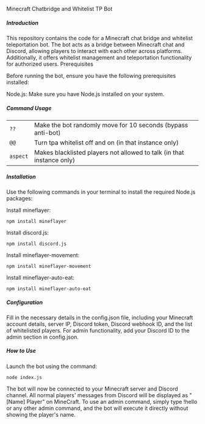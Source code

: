 Minecraft Chatbridge and Whitelist TP Bot

##### Introduction

This repository contains the code for a Minecraft chat bridge and whitelist teleportation bot. The bot acts as a bridge between Minecraft chat and Discord, allowing players to interact with each other across platforms. Additionally, it offers whitelist management and teleportation functionality for authorized users.
Prerequisites

Before running the bot, ensure you have the following prerequisites installed:

Node.js: Make sure you have Node.js installed on your system.

##### Command Usage

|||
| ------------- | --------------- |
| `??` | Make the bot randomly move for 10 seconds (bypass anti-bot)    |
| `@@`   | Turn tpa whitelist off and on (in that instance only) |
| `aspect`     | Makes blacklisted players not allowed to talk (in that instance only)    |

##### Installation

Use the following commands in your terminal to install the required Node.js packages:

Install mineflayer:
    

```npm install mineflayer```

 Install discord.js:
    

```npm install discord.js```

Install mineflayer-movement:

``` npm install mineflayer-movement ```

Install mineflayer-auto-eat:

``` npm install mineflayer-auto-eat ```

##### Configuration

Fill in the necessary details in the config.json file, including your Minecraft account details, server IP, Discord token, Discord webhook ID, and the list of whitelisted players.
For admin functionality, add your Discord ID to the admin section in config.json.

##### How to Use

Launch the bot using the command:

```
node index.js
```
 
The bot will now be connected to your Minecraft server and Discord channel.
All normal players' messages from Discord will be displayed as "[Name] Player" on MineCraft.
To use an admin command, simply type !hello or any other admin command, and the bot will execute it directly without showing the player's name.
